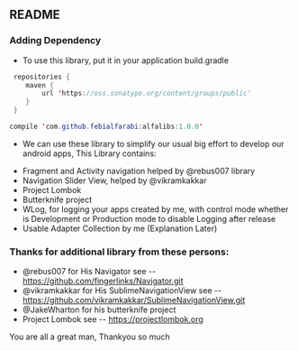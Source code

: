 README
----------------------------

### Adding Dependency
* To use this library, put it in your application build.gradle

```java
 repositories {
    maven {
        url 'https://oss.sonatype.org/content/groups/public'
    }
 }
```
```java
compile 'com.github.febialfarabi:alfalibs:1.0.0'
```

* We can use these library to simplify our usual big effort to develop our android apps, This Library contains:
- Fragment and Activity navigation helped by @rebus007 library
- Navigation Slider View, helped by @vikramkakkar
- Project Lombok
- Butterknife project
- WLog, for logging your apps created by me, with control mode whether is Development or Production mode to disable Logging after release
- Usable Adapter Collection by me (Explanation Later)


### Thanks for additional library from these persons:

- @rebus007 for His Navigator see -- https://github.com/fingerlinks/Navigator.git
- @vikramkakkar for His SublimeNavigationView see -- https://github.com/vikramkakkar/SublimeNavigationView.git
- @JakeWharton for his butterknife project
- Project Lombok see -- https://projectlombok.org

You are all a great man, Thankyou so much